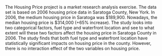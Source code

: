The Housing Price project is a market research analysis exercise. 
The data set is based on 2006 housing price data in Saratoga County, New York.
In 2006, the medium housing price in Saratoga was $189,900. Nowadays, the median housing price is $314,000 (+65% increase).
The study looks into two categorical factors, fuel type and waterfront location and see to what extent will these two factors 
affect the housing price in Saratoga County in 2006.
The study finds that both fuel type and waterfront location have statistically significant impacts on housing price in the county.
However, there is no interaction effect of the two variables on housing price.

